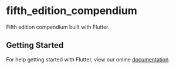 # fifth_edition_compendium

Fifth edition compendium built with Flutter.

## Getting Started

For help getting started with Flutter, view our online
[documentation](https://flutter.io/).
